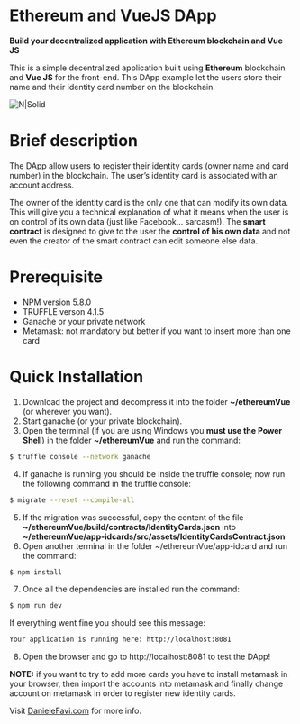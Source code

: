 # Ethereum and VueJS DApp
**Build your decentralized application with Ethereum blockchain and Vue JS**

This is a simple decentralized application built using **Ethereum** blockchain and **Vue JS** for the front-end. This DApp example let the users store their name and their identity card number on the blockchain. 

![N|Solid](https://www.danielefavi.com/wp-content/uploads/2018/05/ethereum_vue_dapp_idcards_list.png)

# Brief description
The DApp allow users to register their identity cards (owner name and card number) in the blockchain. The user’s identity card is associated with an account address.

The owner of the identity card is the only one that can modify its own data. This will give you a technical explanation of what it means when the user is on control of its own data (just like Facebook… sarcasm!).
The **smart contract** is designed to give to the user the **control of his own data** and not even the creator of the smart contract can edit someone else data. 

# Prerequisite
- NPM version 5.8.0
- TRUFFLE verson 4.1.5
- Ganache or your private network
- Metamask: not mandatory but better if you want to insert more than one card

# Quick Installation
1) Download the project and decompress it into the folder **~/ethereumVue** (or wherever you want).
2) Start ganache (or your private blockchain).
3) Open the terminal (if you are using Windows you **must use the Power Shell**) in the folder **~/ethereumVue** and run the command:
```sh
$ truffle console --network ganache
```
4) If ganache is running you should be inside the truffle console; now run the following command in the truffle console:
```sh
$ migrate --reset --compile-all
```
5) If the migration was successful, copy the content of the file **~/ethereumVue/build/contracts/IdentityCards.json** into **~/ethereumVue/app-idcards/src/assets/IdentityCardsContract.json**
6) Open another terminal in the folder ~/ethereumVue/app-idcard and run the command:
```sh
$ npm install
```
7) Once all the dependencies are installed run the command:
```sh
$ npm run dev
```
If everything went fine you should see this message:
```sh
Your application is running here: http://localhost:8081
```
8) Open the browser and go to http://localhost:8081 to test the DApp!

**NOTE:** if you want to try to add more cards you have to install metamask in your browser, then import the accounts into metamask and finally change account on metamask in order to register new identity cards. 

Visit [DanieleFavi.com](https://www.danielefavi.com/) for more info.